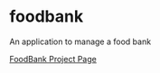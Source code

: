 # foodbank
An application to manage a food bank

[FoodBank Project Page](https://codevalve.github.io/foodbank/)
